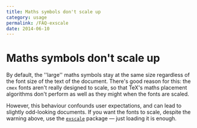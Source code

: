 ```yaml
---
title: Maths symbols don't scale up
category: usage
permalink: /FAQ-exscale
date: 2014-06-10
---
```


# Maths symbols don't scale up

By default, the ''large'' maths symbols stay at the same size
regardless of the font size of the text of the document.  There's good
reason for this: the `cmex` fonts aren't really designed to
scale, so that TeX's maths placement algorithms don't perform as
well as they might when the fonts are scaled.

However, this behaviour confounds user expectations, and can lead to
slightly odd-looking documents.  If you want the fonts to scale,
despite the warning above, use the [`exscale`](https://ctan.org/pkg/exscale) package&nbsp;&mdash; just
loading it is enough.

